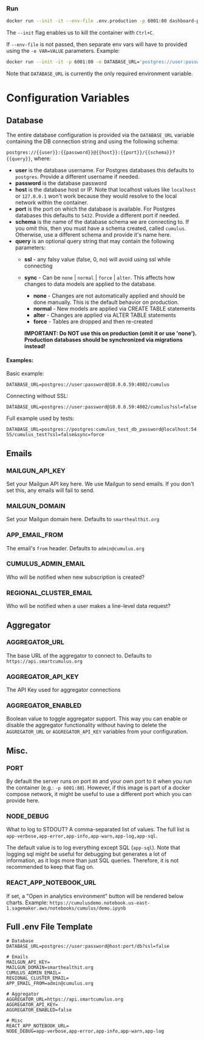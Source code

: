 
### Run

```sh
docker run --init -it --env-file .env.production -p 6001:80 dashboard-prod
```
The `--init` flag enables us to kill the container with `Ctrl+C`.

If `--env-file` is not passed, then separate env vars will have to provided
using the `-e VAR=VALUE` parameters. Example:

```sh
docker run --init -it -p 6001:80 -e DATABASE_URL='postgres://user:password@host:port/db?ssl=false' dashboard-prod
```
Note that `DATABASE_URL` is currently the only required environment variable.

# Configuration Variables

## Database

The entire database configuration is provided via the `DATABASE_URL` variable containing the DB connection string and using the following schema:

`postgres://{{user}}:{{password}}@{{host}}:{{port}}/{{schema}}?{{query}}`, where:

- **user** is the database username. For Postgres databases this defaults to `postgres`. Provide a different username if needed.
- **password** is the database password
- **host** is the database host or IP. Note that localhost values like `localhost` or `127.0.0.1` won't work because they would resolve to the local network within the container.
- **port** is the port on which the database is available. For Postgres databases this defaults to `5432`. Provide a different port if needed.
- **schema** is the name of the database schema we are connecting to. If you omit this, then you must have a schema created, called `cumulus`. Otherwise, use a different schema and provide it's name here.
- **query** is an optional query string that may contain the following parameters:
    - **ssl** - any falsy value (false, 0, no) will avoid using ssl while connecting
    - **sync** - Can be `none` | `normal` | `force` | `alter`. This affects how changes to data models are applied to the database.
        - **none** - Changes are not automatically applied and should be done manually. This is the default behavior on production.
        - **normal** - New models are applied via CREATE TABLE statements
        - **alter** - Changes are applied via ALTER TABLE statements
        - **force** - Tables are dropped and then re-created

        **IMPORTANT: Do NOT use this on production (omit it or use 'none'). Production databases should be synchronized via migrations instead!**



#### Examples:

Basic example:

`DATABASE_URL=postgres://user:password@10.0.0.59:4002/cumulus`

Connecting without SSL:

`DATABASE_URL=postgres://user:password@10.0.0.59:4002/cumulus?ssl=false`

Full example used by tests:

`DATABASE_URL=postgres://postgres:cumulus_test_db_password@localhost:5455/cumulus_test?ssl=false&sync=force`



## Emails

### MAILGUN_API_KEY
Set your Mailgun API key here. We use Mailgun to send emails. If you don't set this, any emails will fail to send.

### MAILGUN_DOMAIN
Set your Mailgun domain here. Defaults to `smarthealthit.org`

### APP_EMAIL_FROM
The email's `from` header. Defaults to `admin@cumulus.org`

### CUMULUS_ADMIN_EMAIL
Who will be notified when new subscription is created?

### REGIONAL_CLUSTER_EMAIL
Who will be notified when a user makes a line-level data request?

## Aggregator



### AGGREGATOR_URL
The base URL of the aggregator to connect to. Defaults to `https://api.smartcumulus.org`

### AGGREGATOR_API_KEY
The API Key used for aggregator connections

### AGGREGATOR_ENABLED
Boolean value to toggle aggregator support. This way you can enable or disable the aggregator functionality without having to delete the `AGGREGATOR_URL` or `AGGREGATOR_API_KEY` variables from your configuration.


## Misc.

### PORT
By default the server runs on port `80` and your own port to it when you run the container (e.g.: `-p 6001:80`). However, if this image is part of a docker compose network, it might be useful to use a different port which you can provide here.

### NODE_DEBUG
What to log to STDOUT? A comma-separated list of values. The full list is `app-verbose,app-error,app-info,app-warn,app-log,app-sql`.

The default value is to log everything except SQL (`app-sql`). Note that logging sql might be useful for debugging but generates a lot of information, as it logs more than just SQL queries. Therefore, it is not recommended to keep that flag on.

### REACT_APP_NOTEBOOK_URL
If set, a "Open in analytics environment" button will be rendered below charts.
Example: `https://cumulusdemo.notebook.us-east-1.sagemaker.aws/notebooks/cumulus/demo.ipynb`


## Full .env File Template
```
# Database
DATABASE_URL=postgres://user:password@host:port/db?ssl=false

# Emails
MAILGUN_API_KEY=
MAILGUN_DOMAIN=smarthealthit.org
CUMULUS_ADMIN_EMAIL=
REGIONAL_CLUSTER_EMAIL=
APP_EMAIL_FROM=admin@cumulus.org

# Aggregator
AGGREGATOR_URL=https://api.smartcumulus.org
AGGREGATOR_API_KEY=
AGGREGATOR_ENABLED=false

# Misc
REACT_APP_NOTEBOOK_URL=
NODE_DEBUG=app-verbose,app-error,app-info,app-warn,app-log
```
